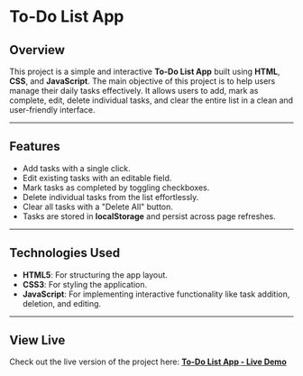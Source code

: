 <h1>To-Do List App</h1>
<h2>Overview</h2>
<p>This project is a simple and interactive <b>To-Do List App</b> built using <b>HTML</b>, <b>CSS</b>, and <b>JavaScript</b>. The main objective of this project is to help users manage their daily tasks effectively. It allows users to add, mark as complete, edit, delete individual tasks, and clear the entire list in a clean and user-friendly interface.</p>
<hr />
<h2>Features</h2>
<ul>
  <li>Add tasks with a single click.</li>
  <li>Edit existing tasks with an editable field.</li>
   <li>Mark tasks as completed by toggling checkboxes.</li>
  <li>Delete individual tasks from the list effortlessly.</li>
  <li>Clear all tasks with a "Delete All" button.</li>
 <li>Tasks are stored in <b>localStorage</b> and persist across page refreshes.</li>
</ul>
<hr />
<h2>Technologies Used</h2>
<ul>
  <li><b>HTML5</b>: For structuring the app layout.</li>
  <li><b>CSS3</b>: For styling the application.</li>
  <li><b>JavaScript</b>: For implementing interactive functionality like task addition, deletion, and editing.</li>
</ul>
<hr />
<h2>View Live</h2>
<p>Check out the live version of the project here:  
<a href="https://kartik-sonar123.github.io/To-Do-List-App/" target="_blank"><b>To-Do List App - Live Demo</b></a></p>
